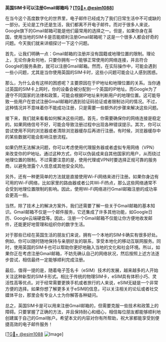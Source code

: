 **英国SIM卡可以注册Gmail邮箱吗？[[TG💪+ @esim1088](https://t.me/s/esim1088)]**

在当今这个高度数字化的世界里，电子邮件已经成为了我们日常生活中不可或缺的一部分。无论是工作还是生活，我们都离不开电子邮件。而对于很多人来说，Google旗下的Gmail邮箱可能是他们最常用的选择之一。但是，如果你身在英国，使用当地的SIM卡是否能顺利注册Gmail邮箱呢？这是一个很多人都会好奇的问题。今天我们就来详细探讨一下这个问题。

首先，让我们明确一点：Gmail邮箱的注册并没有国籍或地理位置的限制。理论上，无论你身处何地，只要你拥有一个能够正常使用的网络连接，并且符合Google的服务条款，就可以注册Gmail邮箱。然而，在实际操作中，可能会遇到一些小问题，尤其是当你使用英国的SIM卡时，这些小问题可能会让人感到困惑。

那么，为什么会有这样的困惑呢？主要原因在于IP地址和地理位置的关系。当你通过英国的SIM卡上网时，你的设备会被分配到一个英国的IP地址。而Google为了遵守不同国家的法律和政策，可能会根据IP地址来判断用户的地理位置。这可能导致一些用户在尝试注册Gmail邮箱时遇到验证码验证或者限制访问的情况。不过，这种情况并不意味着你不能成功注册，只是需要一些额外的步骤来解决这些问题。

接下来，我们就来看看如何解决这些问题。首先，你需要确保你的网络连接是稳定的。如果网络信号不好，可能会导致注册过程中出现各种错误提示。其次，你可以尝试使用不同的浏览器或者清除浏览器缓存后再进行注册。有时候，浏览器缓存中的某些数据可能会影响注册流程。

如果仍然无法解决问题，你可以考虑使用代理服务器或者虚拟专用网络（VPN）来改变你的IP地址。通过这种方式，你可以伪装成来自其他国家的用户，从而绕过地理位置的限制。不过需要注意的是，使用代理或VPN时要选择正规可靠的服务商，以避免泄露个人信息或其他安全风险。

另外，还有一种更简单的方法就是直接使用Wi-Fi网络来进行注册。如果你身边有可用的Wi-Fi网络，比如家里的路由器或者公共Wi-Fi热点，那么这些网络通常不会受到地理位置限制的影响。因此，使用Wi-Fi网络进行Gmail邮箱注册的成功率会更高一些。

当然，除了技术上的解决方案外，我们还需要了解一些关于Gmail邮箱的基本知识。Gmail邮箱不仅是一个邮件服务，它还集成了许多其他功能，如Google日历、Google云端硬盘等。因此，注册一个Gmail邮箱不仅能让你方便地收发邮件，还能更好地管理和组织你的数字生活。

对于那些已经在英国生活的朋友们来说，拥有一个本地的SIM卡确实有很多好处。例如，你可以随时随地保持与亲朋好友的联系，享受本地化的移动互联网服务。同时，使用英国的SIM卡也可以帮助你更好地融入当地的文化和社会环境。所以，如果你正在考虑注册Gmail邮箱，不妨先确认自己的网络状况，然后按照上述方法逐步尝试，相信最终一定能够顺利完成注册。

最后，值得一提的是，随着电子签名卡（eSIM）技术的发展，越来越多的人开始关注这种新型的SIM卡形式。相比于传统的物理SIM卡，eSIM具有体积小巧、灵活性高等优点。对于经常需要更换手机或者旅行的人来说，eSIM无疑是一个非常方便的选择。如果你想了解更多关于eSIM的信息，可以关注相关的论坛或者社交媒体平台，那里会有专业人士为你解答各种疑问。

总之，英国SIM卡是可以用来注册Gmail邮箱的，但需要克服一些技术和政策上的障碍。只要掌握了正确的方法，并且保持耐心和细心，相信每位朋友都能够顺利地创建属于自己的Gmail账户。希望本文的内容对你有所帮助，祝大家都能享受到便捷高效的电子邮件服务！

[[TG💪+ @esim1088](https://t.me/s/esim1088) ![Image](https://i.postimg.cc/4NQfJmqS/Snipaste-2025-05-13-00-14-12.png)]